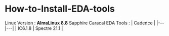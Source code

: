 # How-to-Install-EDA-tools
Linux Version : **AlmaLinux 8.8**  Sapphire Caracal 
EDA Tools : 
| Cadence |
|---|---|
| IC6.1.8 | Spectre 21.1 |

